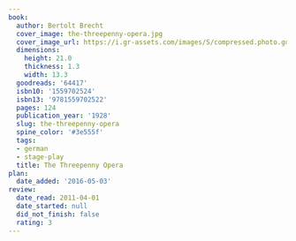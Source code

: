 ```yaml
---
book:
  author: Bertolt Brecht
  cover_image: the-threepenny-opera.jpg
  cover_image_url: https://i.gr-assets.com/images/S/compressed.photo.goodreads.com/books/1223648115l/64417.jpg
  dimensions:
    height: 21.0
    thickness: 1.3
    width: 13.3
  goodreads: '64417'
  isbn10: '1559702524'
  isbn13: '9781559702522'
  pages: 124
  publication_year: '1928'
  slug: the-threepenny-opera
  spine_color: '#3e555f'
  tags:
  - german
  - stage-play
  title: The Threepenny Opera
plan:
  date_added: '2016-05-03'
review:
  date_read: 2011-04-01
  date_started: null
  did_not_finish: false
  rating: 3
---
```

